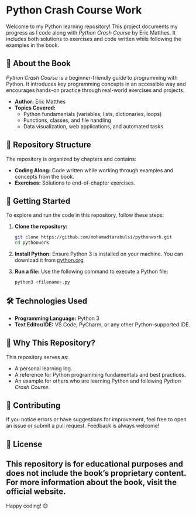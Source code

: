 # Python Crash Course Work

Welcome to my Python learning repository! This project documents my progress as I code along with *Python Crash Course* by Eric Matthes. It includes both solutions to exercises and code written while following the examples in the book.

## 📖 About the Book

*Python Crash Course* is a beginner-friendly guide to programming with Python. It introduces key programming concepts in an accessible way and encourages hands-on practice through real-world exercises and projects.

- **Author:** Eric Matthes
- **Topics Covered:**
  - Python fundamentals (variables, lists, dictionaries, loops)
  - Functions, classes, and file handling
  - Data visualization, web applications, and automated tasks

## 📂 Repository Structure

The repository is organized by chapters and contains:
- **Coding Along:** Code written while working through examples and concepts from the book.
- **Exercises:** Solutions to end-of-chapter exercises.

## 🚀 Getting Started

To explore and run the code in this repository, follow these steps:

1. **Clone the repository:**
   ```bash
   git clone https://github.com/mohamadtarabulsi/pythonwork.git
   cd pythonwork
   ```

2. **Install Python:**
   Ensure Python 3 is installed on your machine. You can download it from [python.org](https://www.python.org/).

3. **Run a file:**
   Use the following command to execute a Python file:
   ```bash
   python3 <filename>.py
   ```

## 🛠️ Technologies Used

- **Programming Language:** Python 3
- **Text Editor/IDE:** VS Code, PyCharm, or any other Python-supported IDE.

## 📝 Why This Repository?

This repository serves as:
- A personal learning log.
- A reference for Python programming fundamentals and best practices.
- An example for others who are learning Python and following *Python Crash Course*.

## 🤝 Contributing

If you notice errors or have suggestions for improvement, feel free to open an issue or submit a pull request. Feedback is always welcome!

## 📜 License

This repository is for educational purposes and does not include the book’s proprietary content. For more information about the book, visit the official website.
---

Happy coding! 😊
```
